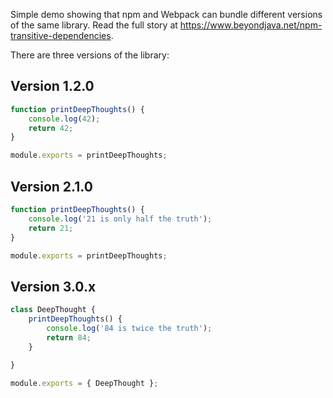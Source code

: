 Simple demo showing that npm and Webpack can bundle different versions of the same library. Read the full story at https://www.beyondjava.net/npm-transitive-dependencies.

There are three versions of the library:

## Version 1.2.0

```javascript
function printDeepThoughts() {
    console.log(42);
    return 42;
}

module.exports = printDeepThoughts;
```

## Version 2.1.0

```javascript
function printDeepThoughts() {
    console.log('21 is only half the truth');
    return 21;
}

module.exports = printDeepThoughts;
```

## Version 3.0.x

```javascript
class DeepThought {
    printDeepThoughts() {
        console.log('84 is twice the truth');
        return 84;
    }
    
}

module.exports = { DeepThought };
```